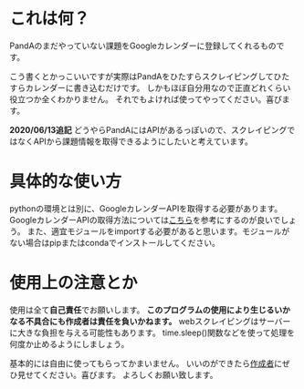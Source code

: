 <h1>これは何？</h1>

PandAのまだやっていない課題をGoogleカレンダーに登録してくれるものです。</p>
こう書くとかっこいいですが実際はPandAをひたすらスクレイピングしてひたすらカレンダーに書き込むだけです。
しかもほぼ自分用なので正直どれくらい役立つか全くわかりません。
それでもよければ使ってやってください。喜びます。
</p>
<strong>2020/06/13追記</strong>
どうやらPandAにはAPIがあるっぽいので、スクレイピングではなくAPIから課題情報を取得できるようにしたいと考えています。

<h1>具体的な使い方</h1>
pythonの環境とは別に、GoogleカレンダーAPIを取得する必要があります。
GoogleカレンダーAPIの取得方法については<a href = "https://qiita.com/hajime_migi/items/d7d0a310995a99297e80">こちら</a>を参考にするのが良いでしょう。
また、適宜モジュールをimportする必要があると思います。モジュールがない場合はpipまたはcondaでインストールしてください。

<h1>使用上の注意とか</h1>
使用は全て<strong>自己責任</strong>でお願いします。
<strong>このプログラムの使用により生じるいかなる不具合にも作成者は責任を負いかねます。</strong>
webスクレイピングはサーバーに大きな負担を与える可能性もあります。
time.sleep()関数などを使って処理を何度か止めるようにしましょう。
</p>
基本的には自由に使ってもらってかまいません。
いいのができたら<a href="https://twitter.com/shima_shima_ss">作成者</a>にぜひ見せてください。喜びます。
よろしくお願い致します。
